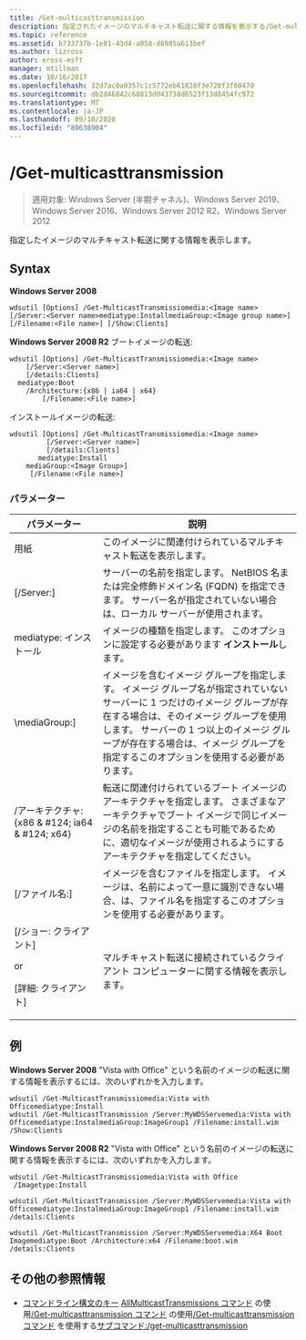 ```yaml
---
title: /Get-multicasttransmission
description: 指定されたイメージのマルチキャスト転送に関する情報を表示する/Get-multicasttransmission のリファレンス記事です。
ms.topic: reference
ms.assetid: b733737b-1e81-43d4-a058-d6985a613bef
ms.author: lizross
author: eross-msft
manager: mtillman
ms.date: 10/16/2017
ms.openlocfilehash: 32d7ac0a0357c1c5772eb61828f3e720f3f80470
ms.sourcegitcommit: db2d46842c68813d043738d6523f13d8454fc972
ms.translationtype: MT
ms.contentlocale: ja-JP
ms.lasthandoff: 09/10/2020
ms.locfileid: "89638904"
---
```

# <a name="get-multicasttransmission"></a>/Get-multicasttransmission

> 適用対象: Windows Server (半期チャネル)、Windows Server 2019、Windows Server 2016、Windows Server 2012 R2、Windows Server 2012

指定したイメージのマルチキャスト転送に関する情報を表示します。

## <a name="syntax"></a>Syntax
**Windows Server 2008**
```
wdsutil [Options] /Get-MulticastTransmissiomedia:<Image name> [/Server:<Server name>mediatype:InstallmediaGroup:<Image group name>]
[/Filename:<File name>] [/Show:Clients]
```
**Windows Server 2008 R2** ブートイメージの転送:
```
wdsutil [Options] /Get-MulticastTransmissiomedia:<Image name>
    [/Server:<Server name>]
    [/details:Clients]
  mediatype:Boot
    /Architecture:{x86 | ia64 | x64}
        [/Filename:<File name>]
```
インストールイメージの転送:
```
wdsutil [Options] /Get-MulticastTransmissiomedia:<Image name>
         [/Server:<Server name>]
         [/details:Clients]
       mediatype:Install
    mediaGroup:<Image Group>]
     [/Filename:<File name>]
```
### <a name="parameters"></a>パラメーター
|パラメーター|説明|
|-------|--------|
用紙<Image name>|このイメージに関連付けられているマルチキャスト転送を表示します。|
|[/Server:<Server name>]|サーバーの名前を指定します。 NetBIOS 名または完全修飾ドメイン名 (FQDN) を指定できます。 サーバー名が指定されていない場合は、ローカル サーバーが使用されます。|
mediatype: インストール|イメージの種類を指定します。 このオプションに設定する必要があります **インストール**します。|
|\mediaGroup:<Image group name>]|イメージを含むイメージ グループを指定します。 イメージ グループ名が指定されていないサーバーに 1 つだけのイメージ グループが存在する場合は、そのイメージ グループを使用します。 サーバーの 1 つ以上のイメージ グループが存在する場合は、イメージ グループを指定するこのオプションを使用する必要があります。|
|/アーキテクチャ: {x86 & #124; ia64 & #124; x64}|転送に関連付けられているブート イメージのアーキテクチャを指定します。 さまざまなアーキテクチャでブート イメージで同じイメージの名前を指定することも可能であるために、適切なイメージが使用されるようにするアーキテクチャを指定してください。|
|[/ファイル名:<File name>]|イメージを含むファイルを指定します。 イメージは、名前によって一意に識別できない場合、は、ファイル名を指定するこのオプションを使用する必要があります。|
|[/ショー: クライアント]<p>or<p>[詳細: クライアント]|マルチキャスト転送に接続されているクライアント コンピューターに関する情報を表示します。|
## <a name="examples"></a>例
**Windows Server 2008** "Vista with Office" という名前のイメージの転送に関する情報を表示するには、次のいずれかを入力します。
```
wdsutil /Get-MulticastTransmissiomedia:Vista with Officemediatype:Install
wdsutil /Get-MulticastTransmission /Server:MyWDSServemedia:Vista with Officemediatype:InstalmediaGroup:ImageGroup1 /Filename:install.wim /Show:Clients
```
**Windows Server 2008 R2** "Vista with Office" という名前のイメージの転送に関する情報を表示するには、次のいずれかを入力します。
```
wdsutil /Get-MulticastTransmissiomedia:Vista with Office
 /Imagetype:Install
```
```
wdsutil /Get-MulticastTransmission /Server:MyWDSServemedia:Vista with Officemediatype:InstalmediaGroup:ImageGroup1 /Filename:install.wim /details:Clients
```
```
wdsutil /Get-MulticastTransmission /Server:MyWDSServemedia:X64 Boot Imagemediatype:Boot /Architecture:x64 /Filename:boot.wim /details:Clients
```
## <a name="additional-references"></a>その他の参照情報
- [コマンドライン構文のキー](command-line-syntax-key.md) 
[AllMulticastTransmissions コマンド](using-the-get-allmulticasttransmissions-command.md) 
 の使用[/Get-multicasttransmission コマンド](using-the-new-multicasttransmission-command.md) 
 の使用[/Get-multicasttransmission コマンド](using-the-remove-multicasttransmission-command.md) 
 を使用する[サブコマンド:/get-multicasttransmission](subcommand-start-multicasttransmission.md)
